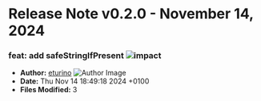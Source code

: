 # Release Note v0.2.0 - November 14, 2024

### feat: add safeStringIfPresent ![impact](https://img.shields.io/badge/impact-medium-yellow?style=flat-square)

- **Author:** [eturino](https://github.com/eturino)
  ![Author Image](https://avatars.githubusercontent.com/eturino?size=40)
- **Date:** Thu Nov 14 18:49:18 2024 +0100
- **Files Modified:** 3
